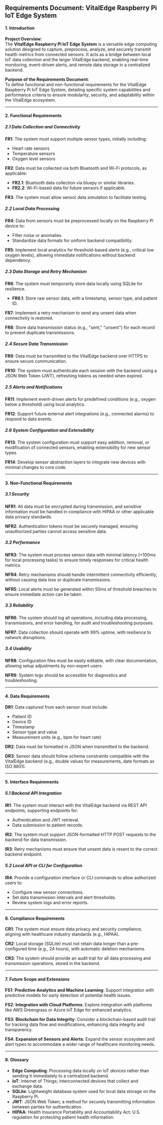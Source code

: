 
## Requirements Document: VitalEdge Raspberry Pi IoT Edge System

#### **1. Introduction**

**Project Overview**:  
The **VitalEdge Raspberry Pi IoT Edge System** is a versatile edge computing solution designed to capture, preprocess, analyze, and securely transmit health metrics from connected sensors. It acts as a bridge between local IoT data collection and the larger VitalEdge backend, enabling real-time monitoring, event-driven alerts, and remote data storage in a centralized backend.  

**Purpose of the Requirements Document**:  
To define functional and non-functional requirements for the VitalEdge Raspberry Pi IoT Edge System, detailing specific system capabilities and performance criteria to ensure modularity, security, and adaptability within the VitalEdge ecosystem.

---

#### **2. Functional Requirements**

##### **2.1 Data Collection and Connectivity**

**FR1**: The system must support multiple sensor types, initially including:
   - Heart rate sensors
   - Temperature sensors
   - Oxygen level sensors

**FR2**: Data must be collected via both Bluetooth and Wi-Fi protocols, as applicable:
   - **FR2.1**: Bluetooth data collection via bluepy or similar libraries.
   - **FR2.2**: Wi-Fi-based data for future sensors if applicable.

**FR3**: The system must allow sensor data simulation to facilitate testing.

##### **2.2 Local Data Processing**

**FR4**: Data from sensors must be preprocessed locally on the Raspberry Pi device to:
   - Filter noise or anomalies.
   - Standardize data formats for uniform backend compatibility.

**FR5**: Implement local analytics for threshold-based alerts (e.g., critical low oxygen levels), allowing immediate notifications without backend dependency.

##### **2.3 Data Storage and Retry Mechanism**

**FR6**: The system must temporarily store data locally using SQLite for resilience.
   - **FR6.1**: Store raw sensor data, with a timestamp, sensor type, and patient ID.

**FR7**: Implement a retry mechanism to send any unsent data when connectivity is restored.

**FR8**: Store data transmission status (e.g., "sent," "unsent") for each record to prevent duplicate transmissions.

##### **2.4 Secure Data Transmission**

**FR9**: Data must be transmitted to the VitalEdge backend over HTTPS to ensure secure communication.

**FR10**: The system must authenticate each session with the backend using a JSON Web Token (JWT), refreshing tokens as needed when expired.

##### **2.5 Alerts and Notifications**

**FR11**: Implement event-driven alerts for predefined conditions (e.g., oxygen below a threshold) using local analytics.

**FR12**: Support future external alert integrations (e.g., connected alarms) to respond to data events.

##### **2.6 System Configuration and Extensibility**

**FR13**: The system configuration must support easy addition, removal, or modification of connected sensors, enabling extensibility for new sensor types.

**FR14**: Develop sensor abstraction layers to integrate new devices with minimal changes to core code.

---

#### **3. Non-Functional Requirements**

##### **3.1 Security**

**NFR1**: All data must be encrypted during transmission, and sensitive information must be handled in compliance with HIPAA or other applicable data privacy standards.

**NFR2**: Authentication tokens must be securely managed, ensuring unauthorized parties cannot access sensitive data.

##### **3.2 Performance**

**NFR3**: The system must process sensor data with minimal latency (<100ms for local processing tasks) to ensure timely responses for critical health metrics.

**NFR4**: Retry mechanisms should handle intermittent connectivity efficiently, without causing data loss or duplicate transmissions.

**NFR5**: Local alerts must be generated within 50ms of threshold breaches to ensure immediate action can be taken.

##### **3.3 Reliability**

**NFR6**: The system should log all operations, including data processing, transmissions, and error handling, for audit and troubleshooting purposes.

**NFR7**: Data collection should operate with 99% uptime, with resilience to network disruptions.

##### **3.4 Usability**

**NFR8**: Configuration files must be easily editable, with clear documentation, allowing setup adjustments by non-expert users.

**NFR9**: System logs should be accessible for diagnostics and troubleshooting.

---

#### **4. Data Requirements**

**DR1**: Data captured from each sensor must include:
   - Patient ID
   - Device ID
   - Timestamp
   - Sensor type and value
   - Measurement units (e.g., bpm for heart rate)

**DR2**: Data must be formatted in JSON when transmitted to the backend.

**DR3**: Sensor data should follow schema constraints compatible with the VitalEdge backend (e.g., double values for measurements, date formats as ISO 8601).

---

#### **5. Interface Requirements**

##### **5.1 Backend API Integration**

**IR1**: The system must interact with the VitalEdge backend via REST API endpoints, supporting endpoints for:
   - Authentication and JWT retrieval.
   - Data submission to patient records.

**IR2**: The system must support JSON-formatted HTTP POST requests to the backend for data transmission.

**IR3**: Retry mechanisms must ensure that unsent data is resent to the correct backend endpoint.

##### **5.2 Local API or CLI for Configuration**

**IR4**: Provide a configuration interface or CLI commands to allow authorized users to:
   - Configure new sensor connections.
   - Set data transmission intervals and alert thresholds.
   - Review system logs and error reports.

---

#### **6. Compliance Requirements**

**CR1**: The system must ensure data privacy and security compliance, aligning with healthcare industry standards (e.g., HIPAA).

**CR2**: Local storage (SQLite) must not retain data longer than a pre-configured time (e.g., 24 hours), with automatic deletion mechanisms.

**CR3**: The system should provide an audit trail for all data processing and transmission operations, stored in the backend.

---

#### **7. Future Scope and Extensions**

**FS1**: **Predictive Analytics and Machine Learning**: Support integration with predictive models for early detection of potential health issues.

**FS2**: **Integration with Cloud Platforms**: Explore integration with platforms like AWS Greengrass or Azure IoT Edge for enhanced analytics.

**FS3**: **Blockchain for Data Integrity**: Consider a blockchain-based audit trail for tracking data flow and modifications, enhancing data integrity and transparency.

**FS4**: **Expansion of Sensors and Alerts**: Expand the sensor ecosystem and alert types to accommodate a wider range of healthcare monitoring needs.

---

#### **8. Glossary**

- **Edge Computing**: Processing data locally on IoT devices rather than sending it immediately to a centralized backend.
- **IoT**: Internet of Things; interconnected devices that collect and exchange data.
- **SQLite**: Lightweight database system used for local data storage on the Raspberry Pi.
- **JWT**: JSON Web Token; a method for securely transmitting information between parties for authentication.
- **HIPAA**: Health Insurance Portability and Accountability Act; U.S. regulation for protecting patient health information.
